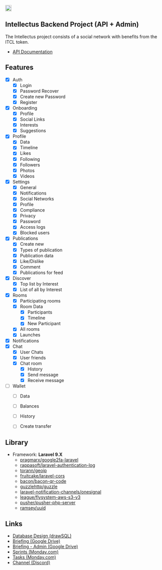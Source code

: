 <p align="">
    <img src="https://raw.githubusercontent.com/intellectus-social/intellectus-social-backend/master/public/images/white-logo.png?token=GHSAT0AAAAAABOFJMZNSK5UKZITKXNMPPPYYZ4NBCA" alt="Intellectus" height="20">
</p>

## Intellectus Backend Project (API + Admin)

The Intellectus project consists of a social network with benefits from the ITCL token.

- [API Documentation](https://documenter.getpostman.com/view/3375233/2s847JtXm1#d1466d81-e9b4-4290-ac9c-75eef26a7842)

## Features

- [x] Auth
    - [x] Login
    - [x] Password Recover
    - [x] Create new Password
    - [x] Register
- [x] Onboarding
    - [x] Profile
    - [x] Social Links
    - [x] Interests
    - [x] Suggestions
- [x] Profile
    - [x] Data
    - [x] Timeline
    - [x] Likes
    - [x] Following
    - [x] Followers
    - [x] Photos
    - [x] Videos
- [x] Settings
    - [x] General
    - [x] Notifications
    - [x] Social Networks
    - [x] Profile
    - [x] Compliance
    - [x] Privacy
    - [x] Password
    - [x] Access logs
    - [x] Blocked users
- [x] Publications
    - [x] Create new
    - [x] Types of publication
    - [x] Publication data
    - [x] Like/Dislike
    - [x] Comment
    - [x] Publications for feed
- [x] Discover
    - [x] Top list by Interest
    - [x] List of all by Interest
- [x] Rooms
    - [x] Participating rooms
    - [x] Room Data
        - [x] Participants
        - [x] Timeline
        - [x] New Participant
    - [x] All rooms
    - [x] Launches
- [x] Notifications
- [x] Chat
    - [x] User Chats
    - [x] User friends
    - [x] Chat room
        - [x] History
        - [x] Send message
        - [x] Receive message
- [ ] Wallet
    - [ ] Data
    - [ ] Balances
    - [ ] History
    - [ ] Create transfer


## Library

- Framework: **Laravel 9.X**
    - [pragmarx/google2fa-laravel](https://github.com/antonioribeiro/google2fa-laravel)
    - [rappasoft/laravel-authentication-log](https://github.com/rappasoft/laravel-authentication-log)
    - [torann/geoip](https://github.com/Torann/laravel-geoip)
    - [fruitcake/laravel-cors](https://github.com/fruitcake/laravel-cors)
    - [bacon/bacon-qr-code](https://github.com/bacon/bacon-qr-code)
    - [guzzlehttp/guzzle](https://github.com/guzzlehttp/guzzle)
    - [laravel-notification-channels/onesignal](https://github.com/laravel-notification-channels/onesignal)
    - [league/flysystem-aws-s3-v3](https://github.com/league/flysystem-aws-s3-v3)
    - [pusher/pusher-php-server](https://github.com/pusher/pusher-php-server)
    - [ramsey/uuid](https://github.com/ramsey/uuid)

## Links

- [Database Design (drawSQL)](https://drawsql.app/teams/intergalaxy-1/diagrams/intellectus)
- [Briefing (Google Drive)](https://docs.google.com/document/d/1UDZFn0Gqzb4Y73XDmXpszIQaE60jNQRnwtsyYxHb1aU)
- [Briefing - Admin (Google Drive)](https://docs.google.com/document/d/1OlnPhdKvF7VrwDlans4pdFJeSLgCJFaB_YPRc1X4WV8)
- [Sprints (Monday.com)](https://itxtech.monday.com/boards/3246159782/)
- [Tasks (Monday.com)](https://itxtech.monday.com/boards/3180430182)
- [Channel (Discord)](https://discord.com/channels/691638891912101898/1021484004664430632)
